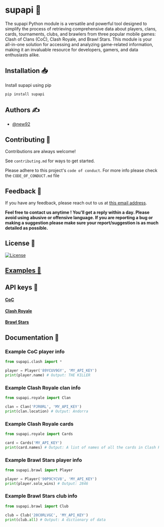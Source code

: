 # supapi :rocket:

The supapi Python module is a versatile and powerful tool designed to simplify the process of retrieving comprehensive data about players, clans, cards, tournaments, clubs, and brawlers from three popular mobile games: Clash of Clans (CoC), Clash Royale, and Brawl Stars. This module is your all-in-one solution for accessing and analyzing game-related information, making it an invaluable resource for developers, gamers, and data enthusiasts alike.

## Installation :inbox_tray:

Install supapi using pip

```bash
pip install supapi
```

## Authors :writing_hand:

- [@new92](https://www.github.com/new92)

## Contributing :handshake:

Contributions are always welcome!

See `contributing.md` for ways to get started.

Please adhere to this project's `code of conduct`. For more info please check the `CODE_OF_CONDUCT.md` file

## Feedback :thought_balloon:

If you have any feedback, please reach out to us at <a href="mailto:new92github@gmail.com">this email address</a>.

**Feel free to contact us anytime ! You'll get a reply within a day. Please avoid using abusive or offensive language.
If you are reporting a bug or making a suggestion please make sure your report/suggestion is as much detailed as possible.**

## License :scroll:

[![License](https://img.shields.io/github/license/new92/netwix?style=for-the-badge)](https://github.com/new92/netwix/blob/main/LICENSE.md)

## <a href="https://github.com/new92/supapi/tree/main/examples">Examples :triangular_flag_on_post:</a>

## API keys :key:

#### <a href="https://developer.clashofclans.com/#/login">CoC</a>

#### <a href="https://developer.clashroyale.com/#/login">Clash Royale</a>

#### <a href="https://developer.brawlstars.com/#/login">Brawl Stars</a>

## Documentation :page_facing_up:

### Example CoC player info

```python
from supapi.clash import *

player = Player('89YCUV9GY', 'MY_API_KEY')
print(player.name) # Output: THE KILLER
```

### Example Clash Royale clan info

```python
from supapi.royale import Clan

clan = Clan('PJR0RL', 'MY_API_KEY')
print(clan.location) # Output: Andorra
```

### Example Clash Royale cards

```python
from supapi.royale import Cards

card = Cards('MY_API_KEY')
print(card.names) # Output: A list of names of all the cards in Clash Royale
```

### Example Brawl Stars player info

```python
from supapi.brawl import Player

player = Player('90P9CYCV8', 'MY_API_KEY')
print(player.solo_wins) # Output: 2846
```

### Example Brawl Stars club info

```python
from supapi.brawl import Club

club = Club('20C0RLVGC', 'MY_API_KEY')
print(club.all) # Output: A dictionary of data
```
